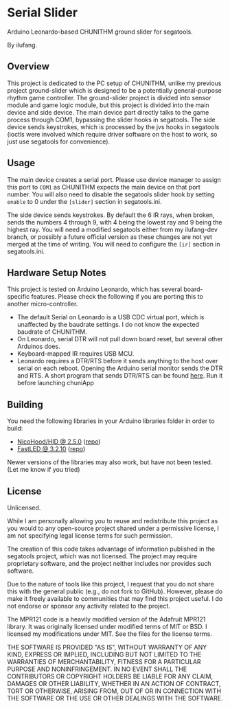 Serial Slider
=====

Arduino Leonardo-based CHUNITHM ground slider for segatools.

By ilufang.

Overview
-----

This project is dedicated to the PC setup of CHUNITHM, unlike my previous
project ground-slider which is designed to be a potentially general-purpose
rhythm game controller. The ground-slider project is divided into sensor module
and game logic module, but this project is divided into the main device and
side device. The main device part directly talks to the game process through
COM1, bypassing the slider hooks in segatools. The side device sends keystrokes,
which is processed by the jvs hooks in segatools (ioctls were involved which
require driver software on the host to work, so just use segatools for
convenience).

Usage
-----

The main device creates a serial port. Please use device manager to assign this
port to `COM1` as CHUNITHM expects the main device on that port number. You will
also need to disable the segatools slider hook by setting `enable` to 0 under
the `[slider]` section in segatools.ini.

The side device sends keystrokes. By default the 6 IR rays, when broken, sends
the numbers 4 through 9, with 4 being the lowest ray and 9 being the highest
ray. You will need a modified segatools either from my ilufang-dev branch, or
possibly a future official version as these changes are not yet merged at the
time of writing. You will need to configure the `[ir]` section in segatools.ini.

Hardware Setup Notes
-----

This project is tested on Arduino Leonardo, which has several board-specific
features. Please check the following if you are porting this to another
micro-controller.

* The default Serial on Leonardo is a USB CDC virtual port, which is unaffected
  by the baudrate settings. I do not know the expected baudrate of CHUNITHM.
* On Leonardo, serial DTR will not pull down board reset, but several other
  Arduinos does.
* Keyboard-mapped IR requires USB MCU.
* Leonardo requires a DTR/RTS before it sends anything to the host over serial
  on each reboot. Opening the Arduino serial monitor sends the DTR and RTS. A
  short program that sends DTR/RTS can be found
  [here](https://dev.s-ul.eu/snippets/26). Run it before launching chuniApp

Building
-----

You need the following libraries in your Arduino libraries folder in order to
build:

* [NicoHood/HID @ 2.5.0](https://github.com/NicoHood/HID/releases/download/2.5.0/HID-2.5.0.tar.xz) ([repo](https://github.com/NicoHood/HID))
* [FastLED @ 3.2.10](https://github.com/FastLED/FastLED/archive/3.2.10.tar.gz) ([repo](https://github.com/FastLED/FastLED))

Newer versions of the libraries may also work, but have not been tested. (Let me
know if you tried)

License
-----

Unlicensed.

While I am personally allowing you to reuse and redistribute this project as you
would to any open-source project shared under a permissive license, I am not
specifying legal license terms for such permission.

The creation of this code takes advantage of information published in the
segatools project, which was not licensed. The project may require proprietary
software, and the project neither includes nor provides such software.

Due to the nature of tools like this project, I request that you do not share
this with the general public (e.g., do not fork to GitHub). However, please do
make it freely available to communities that may find this project useful. I do
not endorse or sponsor any activity related to the project.

The MPR121 code is a heavily modified version of the Adafruit MPR121 library. It
was originally licensed under modified terms of MIT or BSD. I licensed my
modifications under MIT. See the files for the license terms.

THE SOFTWARE IS PROVIDED "AS IS", WITHOUT WARRANTY OF ANY KIND, EXPRESS OR
IMPLIED, INCLUDING BUT NOT LIMITED TO THE WARRANTIES OF MERCHANTABILITY,
FITNESS FOR A PARTICULAR PURPOSE AND NONINFRINGEMENT. IN NO EVENT SHALL THE
CONTRIBUTORS OR COPYRIGHT HOLDERS BE LIABLE FOR ANY CLAIM, DAMAGES OR OTHER
LIABILITY, WHETHER IN AN ACTION OF CONTRACT, TORT OR OTHERWISE, ARISING
FROM, OUT OF OR IN CONNECTION WITH THE SOFTWARE OR THE USE OR OTHER DEALINGS
WITH THE SOFTWARE.

